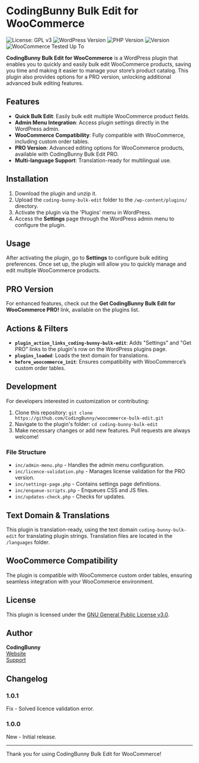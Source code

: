 # CodingBunny Bulk Edit for WooCommerce

![License: GPL v3](https://img.shields.io/badge/license-GPL%20v3-blue.svg)
![WordPress Version](https://img.shields.io/badge/WordPress-%3E%3D%206.0-blue.svg)
![PHP Version](https://img.shields.io/badge/PHP-%3E%3D%208.0-orange.svg)
![Version](https://img.shields.io/badge/version-1.1.0-green.svg)
![WooCommerce Tested Up To](https://img.shields.io/badge/WooCommerce-9.4.12-green.svg)

**CodingBunny Bulk Edit for WooCommerce** is a WordPress plugin that enables you to quickly and easily bulk edit WooCommerce products, saving you time and making it easier to manage your store’s product catalog. This plugin also provides options for a PRO version, unlocking additional advanced bulk editing features.

## Features

- **Quick Bulk Edit**: Easily bulk edit multiple WooCommerce product fields.
- **Admin Menu Integration**: Access plugin settings directly in the WordPress admin.
- **WooCommerce Compatibility**: Fully compatible with WooCommerce, including custom order tables.
- **PRO Version**: Advanced editing options for WooCommerce products, available with CodingBunny Bulk Edit PRO.
- **Multi-language Support**: Translation-ready for multilingual use.

## Installation

1. Download the plugin and unzip it.
2. Upload the `coding-bunny-bulk-edit` folder to the `/wp-content/plugins/` directory.
3. Activate the plugin via the 'Plugins' menu in WordPress.
4. Access the **Settings** page through the WordPress admin menu to configure the plugin.

## Usage

After activating the plugin, go to **Settings** to configure bulk editing preferences. Once set up, the plugin will allow you to quickly manage and edit multiple WooCommerce products.

## PRO Version

For enhanced features, check out the **Get CodingBunny Bulk Edit for WooCommerce PRO!** link, available on the plugins list.

## Actions & Filters

- **`plugin_action_links_coding-bunny-bulk-edit`**: Adds "Settings" and "Get PRO" links to the plugin's row on the WordPress plugins page.
- **`plugins_loaded`**: Loads the text domain for translations.
- **`before_woocommerce_init`**: Ensures compatibility with WooCommerce’s custom order tables.

## Development

For developers interested in customization or contributing:

1. Clone this repository: `git clone https://github.com/CodingBunny/woocommerce-bulk-edit.git`
2. Navigate to the plugin's folder: `cd coding-bunny-bulk-edit`
3. Make necessary changes or add new features. Pull requests are always welcome!

### File Structure

- `inc/admin-menu.php` - Handles the admin menu configuration.
- `inc/licence-validation.php` - Manages license validation for the PRO version.
- `inc/settings-page.php` - Contains settings page definitions.
- `inc/enqueue-scripts.php` - Enqueues CSS and JS files.
- `inc/updates-check.php` - Checks for updates.

## Text Domain & Translations

This plugin is translation-ready, using the text domain `coding-bunny-bulk-edit` for translating plugin strings. Translation files are located in the `/languages` folder.

## WooCommerce Compatibility

The plugin is compatible with WooCommerce custom order tables, ensuring seamless integration with your WooCommerce environment.

## License

This plugin is licensed under the [GNU General Public License v3.0](https://www.gnu.org/licenses/gpl-3.0.html).

## Author

**CodingBunny**  
[Website](https://coding-bunny.com)  
[Support](https://coding-bunny.com/support)

## Changelog

### 1.0.1
Fix - Solved licence validation error.

### 1.0.0
New - Initial release.

---

Thank you for using CodingBunny Bulk Edit for WooCommerce!
